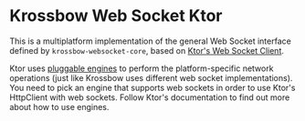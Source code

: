 # Krossbow Web Socket Ktor

This is a multiplatform implementation of the general Web Socket interface defined by `krossbow-websocket-core`, based 
on [Ktor's Web Socket Client](https://ktor.io/clients/websockets.html).

Ktor uses [pluggable engines](https://ktor.io/clients/http-client/engines.html) to perform the platform-specific 
network operations (just like Krossbow uses different web socket implementations).
You need to pick an engine that supports web sockets in order to use Ktor's HttpClient with web sockets.
Follow Ktor's documentation to find out more about how to use engines.

